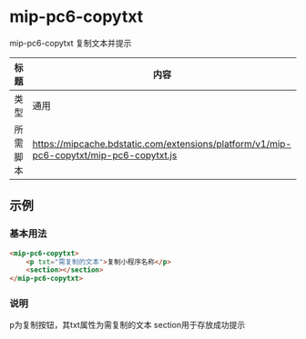 ﻿# mip-pc6-copytxt

mip-pc6-copytxt 复制文本并提示

标题|内容
----|----
类型|通用
所需脚本|https://mipcache.bdstatic.com/extensions/platform/v1/mip-pc6-copytxt/mip-pc6-copytxt.js

## 示例

### 基本用法
```html
<mip-pc6-copytxt>
    <p txt="需复制的文本">复制小程序名称</p>
    <section></section>
</mip-pc6-copytxt>
```
### 说明
p为复制按钮，其txt属性为需复制的文本
section用于存放成功提示
